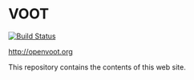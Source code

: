 # VOOT

[![Build Status](https://travis-ci.org/andreassolberg/voot.svg?branch=master)](https://travis-ci.org/andreassolberg/voot)

<http://openvoot.org>

This repository contains the contents of this web site.
